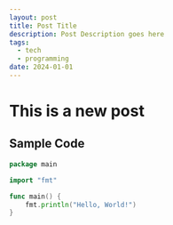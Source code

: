 ```yaml
---
layout: post
title: Post Title
description: Post Description goes here
tags:
  - tech
  - programming
date: 2024-01-01
---
```


# This is a new post

## Sample Code

```go
package main

import "fmt"

func main() {
    fmt.println("Hello, World!")
}
```
